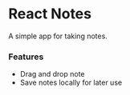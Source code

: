 # React Notes
A simple app for taking notes.

### Features
  - Drag and drop note
  - Save notes locally for later use
